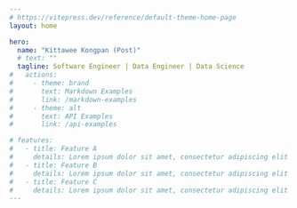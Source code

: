 ```yaml
---
# https://vitepress.dev/reference/default-theme-home-page
layout: home

hero:
  name: "Kittawee Kongpan (Post)"
  # text: ""
  tagline: Software Engineer | Data Engineer | Data Science
#   actions:
#     - theme: brand
#       text: Markdown Examples
#       link: /markdown-examples
#     - theme: alt
#       text: API Examples
#       link: /api-examples

# features:
#   - title: Feature A
#     details: Lorem ipsum dolor sit amet, consectetur adipiscing elit
#   - title: Feature B
#     details: Lorem ipsum dolor sit amet, consectetur adipiscing elit
#   - title: Feature C
#     details: Lorem ipsum dolor sit amet, consectetur adipiscing elit
---
```


